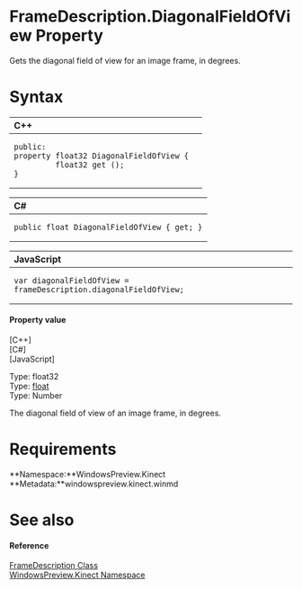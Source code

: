 FrameDescription.DiagonalFieldOfView Property  
=============================================  

Gets the diagonal field of view for an image frame, in degrees. <span id="syntaxSection"></span>

Syntax  
======  

<table>
<colgroup>
<col width="100%" />
</colgroup>
<thead>
<tr class="header">
<th align="left">C++</th>
</tr>
</thead>
<tbody>
<tr class="odd">
<td align="left"><pre><code>public:  
property float32 DiagonalFieldOfView {  
         float32 get ();  
}</code></pre></td>
</tr>
</tbody>
</table>

<table>
<colgroup>
<col width="100%" />
</colgroup>
<thead>
<tr class="header">
<th align="left">C#</th>
</tr>
</thead>
<tbody>
<tr class="odd">
<td align="left"><pre><code>public float DiagonalFieldOfView { get; }</code></pre></td>
</tr>
</tbody>
</table>

<table>
<colgroup>
<col width="100%" />
</colgroup>
<thead>
<tr class="header">
<th align="left">JavaScript</th>
</tr>
</thead>
<tbody>
<tr class="odd">
<td align="left"><pre><code>var diagonalFieldOfView = frameDescription.diagonalFieldOfView;</code></pre></td>
</tr>
</tbody>
</table>

<span id="ID4EU"></span>
#### Property value  

[C++]   
 [C\#]   
 [JavaScript]   

Type: float32  
Type: [float](http://msdn.microsoft.com/en-us/library/system.single.aspx)  
Type: Number  

The diagonal field of view of an image frame, in degrees.  

<span id="requirements"></span>

Requirements  
============  

**Namespace:**WindowsPreview.Kinect  
**Metadata:**windowspreview.kinect.winmd  

<span id="ID4ECB"></span>

See also  
========  

<span id="ID4EEB"></span>
#### Reference  

[FrameDescription Class](../../FrameDescription_Class.md)  
 [WindowsPreview.Kinect Namespace](../../../Kinect.md)  



<!--Please do not edit the data in the comment block below.-->
<!--
TOCTitle : DiagonalFieldOfView Property
RLTitle : FrameDescription.DiagonalFieldOfView Property
KeywordK : DiagonalFieldOfView property
KeywordK : FrameDescription.DiagonalFieldOfView property
KeywordF : WindowsPreview.Kinect.FrameDescription.DiagonalFieldOfView
KeywordF : FrameDescription.DiagonalFieldOfView
KeywordF : DiagonalFieldOfView
KeywordF : WindowsPreview.Kinect.FrameDescription.DiagonalFieldOfView
KeywordA : P:WindowsPreview.Kinect.FrameDescription.DiagonalFieldOfView
AssetID : P:WindowsPreview.Kinect.FrameDescription.DiagonalFieldOfView
Locale : en-us
CommunityContent : 1
APIType : Managed
APILocation : windowspreview.kinect.winmd
APIName : WindowsPreview.Kinect.FrameDescription.DiagonalFieldOfView
TargetOS : Windows
TopicType : kbSyntax
DevLang : VB
DevLang : CSharp
DevLang : JavaScript
DevLang : C++
DocSet : K4Wv2
ProjType : K4Wv2Proj
Technology : Kinect for Windows
Product : Kinect for Windows SDK v2
productversion : 20
-->
